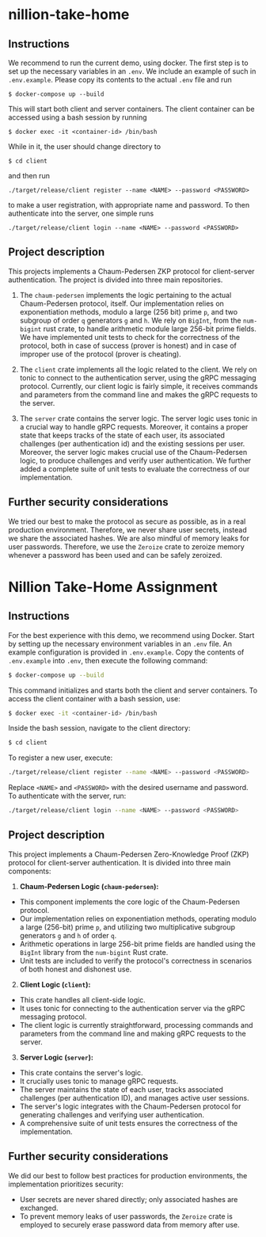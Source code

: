 # nillion-take-home

## Instructions

We recommend to run the current demo, using docker. The first step is to set up the necessary variables in an `.env`. We include an
example of such in `.env.example`. Please copy its contents to the actual `.env` file and run

`$ docker-compose up --build`

This will start both client and server containers. The client container can be accessed using a bash session by running

`$ docker exec -it <container-id> /bin/bash`

While in it, the user should change directory to

`$ cd client`

and then run 

`./target/release/client register --name <NAME> --password <PASSWORD>`

to make a user registration, with appropriate name and password. To then authenticate into the server, one simple runs

`./target/release/client login --name <NAME> --password <PASSWORD>`

## Project description

This projects implements a Chaum-Pedersen ZKP protocol for client-server authentication. The project is divided into three main repositories.

1. The `chaum-pedersen` implements the logic pertaining to the actual Chaum-Pedersen protocol, itself. Our implementation
relies on exponentiation methods, modulo a large (256 bit) prime `p`, and two subgroup of order `q` generators `g` and `h`.
We rely on `BigInt`, from the `num-bigint` rust crate, to handle arithmetic module large 256-bit prime fields. 
We have implemented unit tests to check for the correctness of the protocol, both in case of success (prover is honest) and
in case of improper use of the protocol (prover is cheating). 

2. The `client` crate implements all the logic related to the client. We rely on tonic to connect to the authentication server,
using the gRPC messaging protocol. Currently, our client logic is fairly simple, it receives commands and parameters from the
command line and makes the gRPC requests to the server.

3. The `server` crate contains the server logic. The server logic uses tonic in a crucial way to handle gRPC requests.
Moreover, it contains a proper state that keeps tracks of the state of each user, its associated challenges (per authentication id)
and the existing sessions per user. Moreover, the server logic makes crucial use of the Chaum-Pedersen logic, to produce
challenges and verify user authentication. We further added a complete suite of unit tests to evaluate the correctness of
our implementation.

## Further security considerations

We tried our best to make the protocol as secure as possible, as in a real production environment. Therefore, we never share user
secrets, instead we share the associated hashes. We are also mindful of memory leaks for user passwords. Therefore, we use the `Zeroize`
crate to zeroize memory whenever a password has been used and can be safely zeroized.





# Nillion Take-Home Assignment

## Instructions

For the best experience with this demo, we recommend using Docker. Start by setting up the necessary environment variables in an `.env` file. An example configuration is provided in `.env.example`. Copy the contents of `.env.example` into `.env`, then execute the following command:

```bash
$ docker-compose up --build
```

This command initializes and starts both the client and server containers. To access the client container with a bash session, use:

```bash
$ docker exec -it <container-id> /bin/bash
```

Inside the bash session, navigate to the client directory:

```bash
$ cd client
```

To register a new user, execute:

```bash
./target/release/client register --name <NAME> --password <PASSWORD>
```

Replace `<NAME>` and `<PASSWORD>` with the desired username and password. To authenticate with the server, run:

```bash
./target/release/client login --name <NAME> --password <PASSWORD>
```

## Project description

This project implements a Chaum-Pedersen Zero-Knowledge Proof (ZKP) protocol for client-server authentication. It is divided into three main components:

1. **Chaum-Pedersen Logic (`chaum-pedersen`):**

* This component implements the core logic of the Chaum-Pedersen protocol.
* Our implementation relies on exponentiation methods, operating modulo a large (256-bit) prime `p`, and utilizing two multiplicative subgroup generators `g` and `h` of order `q`.
* Arithmetic operations in large 256-bit prime fields are handled using the `BigInt` library from the `num-bigint` Rust crate.
* Unit tests are included to verify the protocol's correctness in scenarios of both honest and dishonest use.

2. **Client Logic (`client`):**

* This crate handles all client-side logic.
* It uses tonic for connecting to the authentication server via the gRPC messaging protocol.
* The client logic is currently straightforward, processing commands and parameters from the command line and making gRPC requests to the server.

3. **Server Logic (`server`):**

* This crate contains the server's logic.
* It crucially uses tonic to manage gRPC requests. 
* The server maintains the state of each user, tracks associated challenges (per authentication ID), and manages active user sessions. 
* The server's logic integrates with the Chaum-Pedersen protocol for generating challenges and verifying user authentication. 
* A comprehensive suite of unit tests ensures the correctness of the implementation.

## Further security considerations

We did our best to follow best practices for production environments, the implementation prioritizes security:

* User secrets are never shared directly; only associated hashes are exchanged.
* To prevent memory leaks of user passwords, the `Zeroize` crate is employed to securely erase password data from memory after use.
